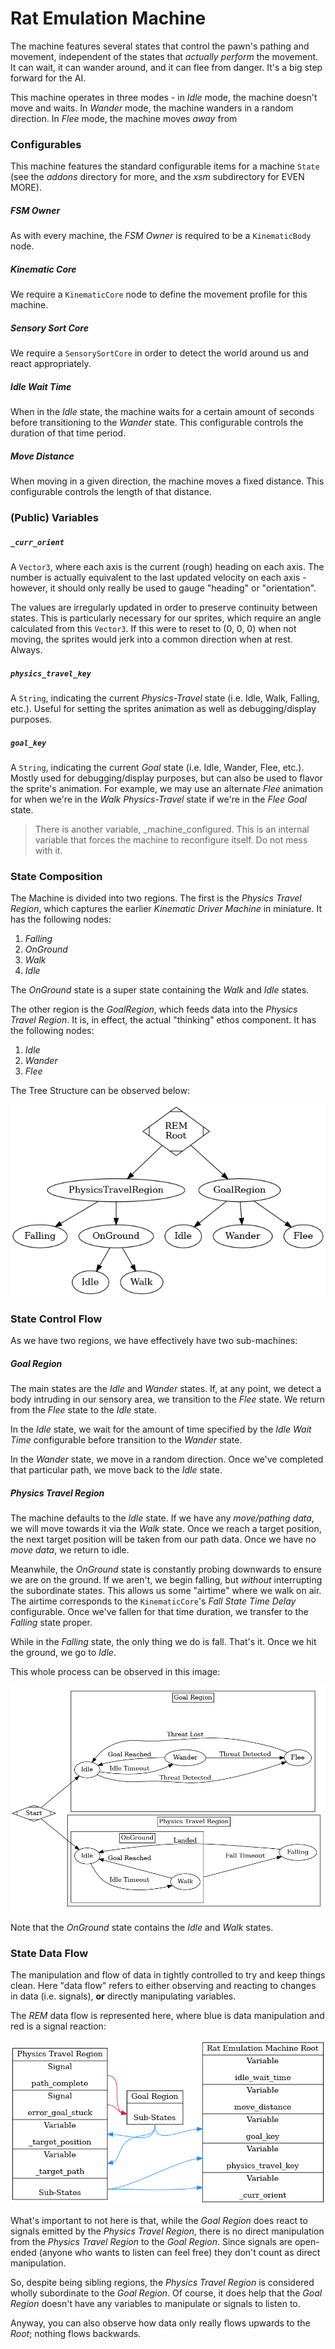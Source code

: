 # Rat Emulation Machine
The machine features several states that control the pawn's pathing and movement, independent of the states that *actually perform* the movement. It can wait, it can wander around, and it can flee from danger. It's a big step forward for the AI.

This machine operates in three modes - in *Idle* mode, the machine doesn't move and waits. In *Wander* mode, the machine wanders in a random direction. In *Flee* mode, the machine moves *away* from 

### Configurables
This machine features the standard configurable items for a machine `State` (see the *addons* directory for more, and the *xsm* subdirectory for EVEN MORE).

##### FSM Owner
As with every machine, the *FSM Owner* is required to be a `KinematicBody` node.

##### Kinematic Core
We require a `KinematicCore` node to define the movement profile for this machine.

##### Sensory Sort Core
We require a `SensorySortCore` in order to detect the world around us and react appropriately.

##### Idle Wait Time
When in the *Idle* state, the machine waits for a certain amount of seconds before transitioning to the *Wander* state. This configurable controls the duration of that time period.

##### Move Distance
When moving in a given direction, the machine moves a fixed distance. This configurable controls the length of that distance.

### (Public) Variables

##### `_curr_orient`
A `Vector3`, where each axis is the current (rough) heading on each axis. The number is actually equivalent to the last updated velocity on each axis - however, it should only really be used to gauge "heading" or "orientation".

The values are irregularly updated in order to preserve continuity between states. This is particularly necessary for our sprites, which require an angle calculated from this `Vector3`. If this were to reset to (0, 0, 0) when not moving, the sprites would jerk into a common direction when at rest. Always.

##### `physics_travel_key`
A `String`, indicating the current *Physics-Travel* state (i.e. Idle, Walk, Falling, etc.). Useful for setting the sprites animation as well as debugging/display purposes.

##### `goal_key`
A `String`, indicating the current *Goal* state (i.e. Idle, Wander, Flee, etc.). Mostly used for debugging/display purposes, but can also be used to flavor the sprite's animation. For example, we may use an alternate *Flee* animation for when we're in the *Walk* *Physics-Travel* state if we're in the *Flee* *Goal* state.

> There is another variable, \_machine\_configured. This is an internal variable that forces the machine to reconfigure itself. Do not mess with it.

### State Composition
The Machine is divided into two regions. The first is the *Physics Travel Region*, which captures the earlier *Kinematic Driver Machine* in miniature. It has the following nodes:

1. *Falling*
1. *OnGround*
1. *Walk*
1. *Idle*

The *OnGround* state is a super state containing the *Walk* and *Idle* states.

The other region is the *GoalRegion*, which feeds data into the *Physics Travel Region*. It is, in effect, the actual "thinking" ethos component. It has the following nodes:

1. *Idle*
1. *Wander*
1. *Flee*

The Tree Structure can be observed below:

![Image](./doc_images/REM.hierarchy.png "REM Hierarchy Tree")

### State Control Flow

As we have two regions, we have effectively have two sub-machines:

##### Goal Region
The main states are the *Idle* and *Wander* states. If, at any point, we detect a body intruding in our sensory area, we transition to the *Flee* state. We return from the *Flee* state to the *Idle* state.

In the *Idle* state, we wait for the amount of time specified by the *Idle Wait Time* configurable before transition to the *Wander* state.

In the *Wander* state, we move in a random direction. Once we've completed that particular path, we move back to the *Idle* state.

##### Physics Travel Region
The machine defaults to the *Idle* state. If we have any *move/pathing data*, we will move towards it via the *Walk* state. Once we reach a target position, the next target position will be taken from our path data. Once we have no *move data*, we return to idle.

Meanwhile, the *OnGround* state is constantly probing downwards to ensure we are on the ground. If we aren't, we begin falling, but *without* interrupting the subordinate states. This allows us some "airtime" where we walk on air. The airtime corresponds to the `KinematicCore`'s *Fall State Time Delay* configurable. Once we've fallen for that time duration, we transfer to the *Falling* state proper.

While in the *Falling* state, the only thing we do is fall. That's it. Once we hit the ground, we go to *Idle*.

This whole process can be observed in this image:

![Image](./doc_images/REM.flow.state.png "REM State Flow Control Tree")

Note that the *OnGround* state contains the *Idle* and *Walk* states.

### State Data Flow

The manipulation and flow of data in tightly controlled to try and keep things clean. Here "data flow" refers to either observing and reacting to changes in data (i.e. signals), **or** directly manipulating variables.

The *REM* data flow is represented here, where blue is data manipulation and red is a signal reaction:

![Image](./doc_images/REM.flow.data.png "REM Data Flow Control Tree")

What's important to not here is that, while the *Goal Region* does react to signals emitted by the *Physics Travel Region*, there is no direct manipulation from the *Physics Travel Region* to the *Goal Region*. Since signals are open-ended (anyone who wants to listen can feel free) they don't count as direct manipulation.

So, despite being sibling regions, the *Physics Travel Region* is considered wholly subordinate to the *Goal Region*. Of course, it does help that the *Goal Region* doesn't have any variables to manipulate or signals to listen to.

Anyway, you can also observe how data only really flows upwards to the *Root*; nothing flows backwards.